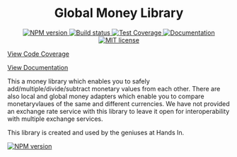 
<h1 align="center">Global Money Library</h1>
<p align="center">
  <a href="https://www.npmjs.com/package/@handsin/money">
    <img src="https://img.shields.io/npm/v/@handsin/money.svg" alt="NPM version">
  </a>
  <a href="https://github.com/hands-in/money/actions/workflows/build.yml">
    <img src="https://github.com/hands-in/money/actions/workflows/build.yml/badge.svg" alt="Build status">
  </a>
  <a href="https://hands-in.github.io/money/coverage">
    <!-- You can use the below badge when using public repos -->
    <img src="https://hands-in.github.io/money/coverage/badges.svg" alt="Test Coverage">
    <!-- You can use the below badge when using private repos -->
    <!-- <img src="https://img.shields.io/badge/Coverage_report-lightgrey" alt="Test Coverage"> -->
  </a>
   <a href="https://hands-in.github.io/money/docs">
     <img src="https://img.shields.io/badge/-Documentation-green" alt="Documentation">
   </a>
   <a href="https://opensource.org/licenses/MIT">
    <img src="https://img.shields.io/:license-mit-blue.svg" alt="MIT license">
  </a>
</p>

[View Code Coverage](https://hands-in.github.io/money-node/coverage)

[View Documentation](https://hands-in.github.io/money-node/docs)

This a money library which enables you to safely add/multiple/divide/subtract monetary values from each other. There are also local and global money adapters which enable you to compare monetaryvlaues of the same and different currencies. We have not provided an exchange rate service with this library to leave it open for interoperability with multiple exchange services.

This library is created and used by the geniuses at Hands In.

<a href="https://www.npmjs.com/package/@handsin/money">
  <img src="https://nodei.co/npm/@handsin/money.png?compact=true" alt="NPM version">
</a>

